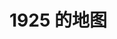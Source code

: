 # 1925 的地图


<ImgView title="1925 的地图" url="https://9.z.wiki/autoupload/20240425/oFLY.IMG_1807.HEIC.jpg" />

